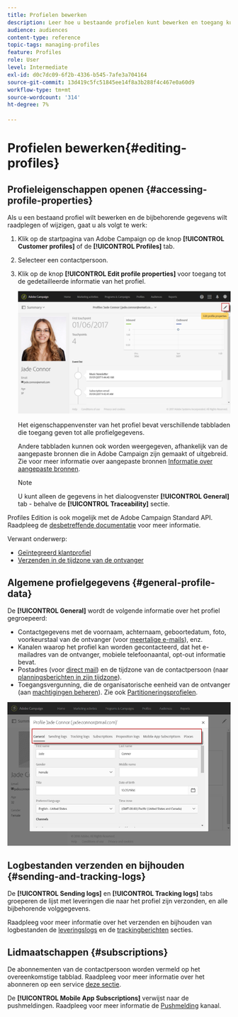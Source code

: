 ```yaml
---
title: Profielen bewerken
description: Leer hoe u bestaande profielen kunt bewerken en toegang kunt krijgen tot contactgegevens, voorkeurskanalen, logbestanden voor bijhouden, abonnementen, enzovoort.
audience: audiences
content-type: reference
topic-tags: managing-profiles
feature: Profiles
role: User
level: Intermediate
exl-id: d0c7dc09-6f2b-4336-b545-7afe3a704164
source-git-commit: 13d419c5fc51845ee14f8a3b288f4c467e0a60d9
workflow-type: tm+mt
source-wordcount: '314'
ht-degree: 7%

---
```


# Profielen bewerken{#editing-profiles}

## Profieleigenschappen openen {#accessing-profile-properties}

Als u een bestaand profiel wilt bewerken en de bijbehorende gegevens wilt raadplegen of wijzigen, gaat u als volgt te werk:

1. Klik op de startpagina van Adobe Campaign op de knop **[!UICONTROL Customer profiles]** of de **[!UICONTROL Profiles]** tab.
1. Selecteer een contactpersoon.
1. Klik op de knop **[!UICONTROL Edit profile properties]** voor toegang tot de gedetailleerde informatie van het profiel.

   ![](assets/profile_creation2.png)

   Het eigenschappenvenster van het profiel bevat verschillende tabbladen die toegang geven tot alle profielgegevens.

   Andere tabbladen kunnen ook worden weergegeven, afhankelijk van de aangepaste bronnen die in Adobe Campaign zijn gemaakt of uitgebreid. Zie voor meer informatie over aangepaste bronnen [Informatie over aangepaste bronnen](../../developing/using/data-model-concepts.md).

   >[!NOTE]
   >
   >U kunt alleen de gegevens in het dialoogvenster **[!UICONTROL General]** tab - behalve de **[!UICONTROL Traceability]** sectie.

Profiles Edition is ook mogelijk met de Adobe Campaign Standard API. Raadpleeg de [desbetreffende documentatie](../../api/using/updating-profiles.md) voor meer informatie.

Verwant onderwerp:

* [Geïntegreerd klantprofiel](../../audiences/using/integrated-customer-profile.md)
* [Verzenden in de tijdzone van de ontvanger](../../sending/using/sending-messages-at-the-recipient-s-time-zone.md)

## Algemene profielgegevens {#general-profile-data}

De **[!UICONTROL General]** wordt de volgende informatie over het profiel gegroepeerd:

* Contactgegevens met de voornaam, achternaam, geboortedatum, foto, voorkeurstaal van de ontvanger (voor [meertalige e-mails](../../channels/using/creating-a-multilingual-email.md)), enz.
* Kanalen waarop het profiel kan worden gecontacteerd, dat het e-mailadres van de ontvanger, mobiele telefoonaantal, opt-out informatie bevat.
* Postadres (voor [direct mail](../../channels/using/about-direct-mail.md)) en de tijdzone van de contactpersoon (naar [planningsberichten in zijn tijdzone](../../sending/using/sending-messages-at-the-recipient-s-time-zone.md)).
* Toegangsvergunning, die de organisatorische eenheid van de ontvanger (aan [machtigingen beheren](../../administration/using/about-access-management.md)). Zie ook [Partitioneringsprofielen](../../administration/using/organizational-units.md#partitioning-profiles).

![](assets/profile_creation4.png)

## Logbestanden verzenden en bijhouden {#sending-and-tracking-logs}

De **[!UICONTROL Sending logs]** en **[!UICONTROL Tracking logs]** tabs groeperen de lijst met leveringen die naar het profiel zijn verzonden, en alle bijbehorende volggegevens.

Raadpleeg voor meer informatie over het verzenden en bijhouden van logbestanden de [leveringslogs](../../sending/using/monitoring-a-delivery.md#delivery-logs) en de [trackingberichten](../../sending/using/tracking-messages.md) secties.

## Lidmaatschappen {#subscriptions}

De abonnementen van de contactpersoon worden vermeld op het overeenkomstige tabblad. Raadpleeg voor meer informatie over het abonneren op een service [deze sectie](../../audiences/using/about-subscriptions.md).

De **[!UICONTROL Mobile App Subscriptions]** verwijst naar de pushmeldingen. Raadpleeg voor meer informatie de [Pushmelding](../../channels/using/about-push-notifications.md) kanaal.
